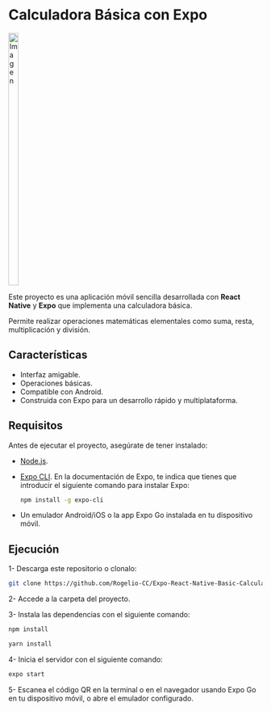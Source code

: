 # Calculadora Básica con Expo

<img src="https://github.com/user-attachments/assets/252515f9-ef57-4b4f-be70-766050c74f14" alt="Imagen" width="20%" height="500" />


Este proyecto es una aplicación móvil sencilla desarrollada con **React Native** y **Expo** que implementa una calculadora básica.  

Permite realizar operaciones matemáticas elementales como suma, resta, multiplicación y división.


##  Características
- Interfaz amigable.
- Operaciones básicas.
- Compatible con Android.
- Construida con Expo para un desarrollo rápido y multiplataforma.


##  Requisitos

Antes de ejecutar el proyecto, asegúrate de tener instalado:

- [Node.js](https://nodejs.org/).
- [Expo CLI](https://docs.expo.dev/get-started/installation/).
En la documentación de Expo, te indica que tienes que introducir el siguiente comando para instalar Expo:

  ```bash
  npm install -g expo-cli
  ```
- Un emulador Android/iOS o la app Expo Go instalada en tu dispositivo móvil.

## Ejecución

1- Descarga este repositorio o clonalo:
  ```bash
  git clone https://github.com/Rogelio-CC/Expo-React-Native-Basic-Calculator.git
  ```

2- Accede a la carpeta del proyecto.

3- Instala las dependencias con el siguiente comando:
  ```bash
  npm install
  ```
  ```bash
  yarn install
  ```

4- Inicia el servidor con el siguiente comando:
  ```bash
  expo start
  ```

5- Escanea el código QR en la terminal o en el navegador usando Expo Go en tu dispositivo móvil, o abre el emulador configurado.


